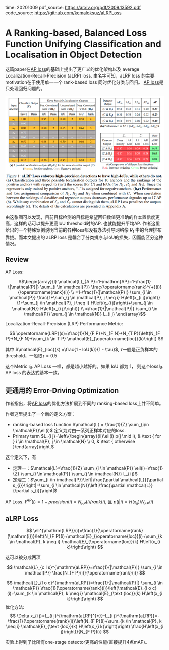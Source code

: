 time: 20201009
pdf_source: https://arxiv.org/pdf/2009.13592.pdf
code_source: https://github.com/kemaloksuz/aLRPLoss

# A Ranking-based, Balanced Loss Function Unifying Classification and Localisation in Object Detection

这篇paper在[AP loss]的基础上提出了更广义的优化架构以及 average Localization-Recall-Precision (aLRP) loss. 由名字可知，aLRP loss 的主要motivation在于使用单一一个 rank-based loss 同时优化分类与回归。 [AP loss]是只处理回归问题的。

![image](res/alrploss_motivation.png)

由这张图可以发现，目前目标检测的目标是希望回归数值更准确的样本置信度更高，这样的话可以提升更高IoU threshold时的AP. 也就能提升平均AP. 作者这里给出的一个特殊案例说明当前的各种loss都没有办法引导网络像 $R_1$ 中的合理排布靠拢。而本文提出的 aLRP loss 是耦合了分类排序与IoU的损失，因而能区分这种情况。

## Review

AP Loss:

$$\begin{array}{l}
\mathcal{L}_{A P}=1-\mathrm{AP}=1-\frac{1}{|\mathcal{P}|} \sum_{i \in \mathcal{P}} \frac{\operatorname{rank}^{+}(i)}{\operatorname{rank}(i)} \\
=1-\frac{1}{|\mathcal{P}|} \sum_{i \in \mathcal{P}} \frac{1+\sum_{j \in \mathcal{P}, j \neq i} H\left(x_{i j}\right)}{1+\sum_{j \in \mathcal{P}, j \neq i} H\left(x_{i j}\right)+\sum_{j \in \mathcal{N}} H\left(x_{i j}\right)} \\
=\frac{1}{|\mathcal{P}|} \sum_{i \in \mathcal{P}} \sum_{j \in \mathcal{N}} L_{i j}
\end{array}$$

Localization-Recall-Precision (LRP) Performance Metric:

$$
\operatorname{LRP}(s)=\frac{1}{N_{F P}+N_{F N}+N_{T P}}\left(N_{F P}+N_{F N}+\sum_{k \in T P} \mathcal{E}_{\operatorname{loc}}(k)\right)
$$

其中 $\mathcal{E}_{loc}(k) =\frac{1 - IoU(k)}{1 - \tau}$, $\tau$一般是正负样本的threshold，一般取$\tau = 0.5$

这个Metric 与 AP Loss 一样，都是越小越好的。如果 IoU 都为 1， 则这个loss与AP loss 的表达式基本一致。

## 更通用的 Error-Driving Optimization

作者指出，将[AP loss]的优化方法扩展到不同的 ranking-based loss上并不简单。

作者这里提出了一个新的定义方案：

- ranking-based loss function $\mathcal{L} = \frac{1}{Z} \sum_{i\in \mathcal{P}}\ell(i)$ 定义为对由一系列正样本对应的loss.
- Primary term $L_{i j}=\left\{\begin{array}{ll}\ell(i) p(j \mid i), & \text { for } i \in \mathcal{P}, j \in \mathcal{N} \\ 0, & \text { otherwise }\end{array}\right.$

这个定义下，有

- 定理一：$\mathcal{L}=\frac{1}{Z} \sum_{i \in \mathcal{P}} \ell(i)=\frac{1}{Z} \sum_{i \in \mathcal{P}} \sum_{j \in \mathcal{N}} L_{i j}$
- 定理二：$\sum_{i \in \mathcal{P}}\left|\frac{\partial \mathcal{L}}{\partial s_{i}}\right|=\sum_{i \in \mathcal{N}}\left|\frac{\partial \mathcal{L}}{\partial s_{i}}\right|$

AP Loss. $\ell^{AP}(i) = 1 - precision(i) = N_{FP}(i) / rank(i)$, 且 $p(j|i) = H(x_{ij}) / N_{FP}(i)$

## aLRP Loss

$$
\ell^{\mathrm{LRP}}(i)=\frac{1}{\operatorname{rank}(\mathrm{i})}\left(N_{F P}(i)+\mathcal{E}_{\operatorname{loc}}(i)+\sum_{k \in \mathcal{P}, k \neq i} \mathcal{E}_{\operatorname{loc}}(k) H\left(x_{i k}\right)\right)
$$

这可以被分成两项

$$
\mathcal{L}_{c l s}^{\mathrm{aLRP}}=\frac{1}{|\mathcal{P}|} \sum_{i \in \mathcal{P}} \frac{N_{F P}(i)}{\operatorname{rank}(i)}
$$

$$
\mathcal{L}_{l o c}^{\mathrm{aLRP}}=\frac{1}{|\mathcal{P}|} \sum_{i \in \mathcal{P}} \frac{1}{\operatorname{rank}(i)}\left(\mathcal{E}_{l o c}(i)+\sum_{k \in \mathcal{P}, k \neq i} \mathcal{E}_{\text {loc}}(k) H\left(x_{i k}\right)\right)
$$
优化方法:
$$
\Delta x_{i j}=L_{i j}^{\mathrm{aLRP}^{*}}-L_{i j}^{\mathrm{aLRP}}=-\frac{1}{\operatorname{rank}(i)}\left(N_{F P}(i)+\sum_{k \in \mathcal{P}, k \neq i} \mathcal{E}_{\text {loc}}(k) H\left(x_{i k}\right)\right) \frac{H\left(x_{i j}\right)}{N_{F P}(i)}
$$

实验上得到了比所有one-stage detector更高的性能(直接提升4点mAP)。

[AP loss]:AP_loss.md